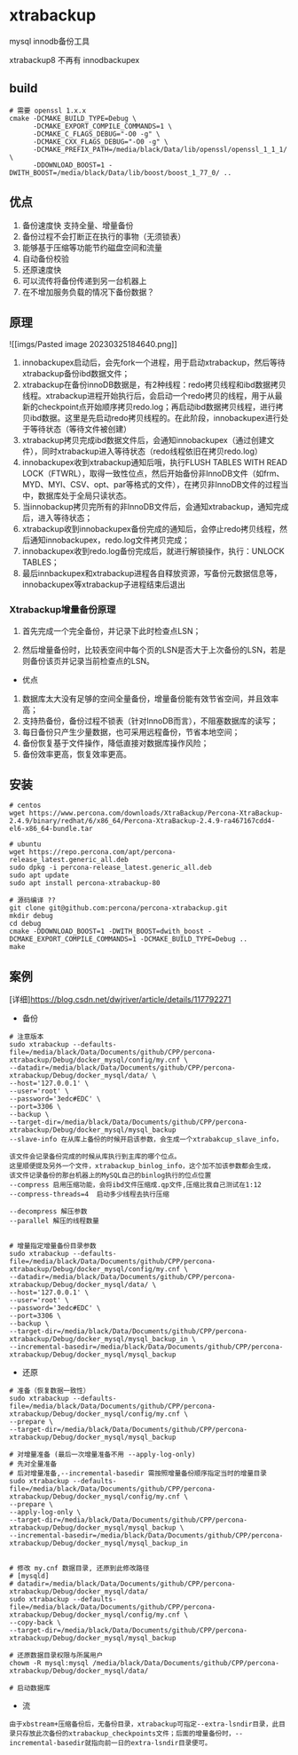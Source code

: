 # xtrabackup
mysql innodb备份工具

xtrabackup8 不再有 innodbackupex

## build 
```shell
# 需要 openssl 1.x.x
cmake -DCMAKE_BUILD_TYPE=Debug \
      -DCMAKE_EXPORT_COMPILE_COMMANDS=1 \
      -DCMAKE_C_FLAGS_DEBUG="-O0 -g" \
      -DCMAKE_CXX_FLAGS_DEBUG="-O0 -g" \
      -DCMAKE_PREFIX_PATH=/media/black/Data/lib/openssl/openssl_1_1_1/ \
      -DDOWNLOAD_BOOST=1 -DWITH_BOOST=/media/black/Data/lib/boost/boost_1_77_0/ ..
```

## 优点
1. 备份速度快
支持全量、增量备份
2. 备份过程不会打断正在执行的事物（无须锁表）
3. 能够基于压缩等功能节约磁盘空间和流量
4. 自动备份校验
5. 还原速度快
6. 可以流传将备份传递到另一台机器上
7. 在不增加服务负载的情况下备份数据？

## 原理
![[imgs/Pasted image 20230325184640.png]]

1. innobackupex启动后，会先fork一个进程，用于启动xtrabackup，然后等待xtrabackup备份ibd数据文件；
2. xtrabackup在备份innoDB数据是，有2种线程：redo拷贝线程和ibd数据拷贝线程。xtrabackup进程开始执行后，会启动一个redo拷贝的线程，用于从最新的checkpoint点开始顺序拷贝redo.log；再启动ibd数据拷贝线程，进行拷贝ibd数据。这里是先启动redo拷贝线程的。在此阶段，innobackupex进行处于等待状态（等待文件被创建）
4. xtrabackup拷贝完成ibd数据文件后，会通知innobackupex（通过创建文件），同时xtrabackup进入等待状态（redo线程依旧在拷贝redo.log）
5. innobackupex收到xtrabackup通知后哦，执行FLUSH TABLES WITH READ LOCK（FTWRL），取得一致性位点，然后开始备份非InnoDB文件（如frm、MYD、MYI、CSV、opt、par等格式的文件），在拷贝非InnoDB文件的过程当中，数据库处于全局只读状态。
6. 当innobackup拷贝完所有的非InnoDB文件后，会通知xtrabackup，通知完成后，进入等待状态；
7. xtrabackup收到innobackupex备份完成的通知后，会停止redo拷贝线程，然后通知innobackupex，redo.log文件拷贝完成；
8. innobackupex收到redo.log备份完成后，就进行解锁操作，执行：UNLOCK TABLES；
9. 最后innbackupex和xtrabackup进程各自释放资源，写备份元数据信息等，innobackupex等xtrabackup子进程结束后退出

### Xtrabackup增量备份原理
1. 首先完成一个完全备份，并记录下此时检查点LSN；

2. 然后增量备份时，比较表空间中每个页的LSN是否大于上次备份的LSN，若是则备份该页并记录当前检查点的LSN。

- 优点
1. 数据库太大没有足够的空间全量备份，增量备份能有效节省空间，并且效率高；
2. 支持热备份，备份过程不锁表（针对InnoDB而言），不阻塞数据库的读写；
3. 每日备份只产生少量数据，也可采用远程备份，节省本地空间；
4. 备份恢复基于文件操作，降低直接对数据库操作风险；
5. 备份效率更高，恢复效率更高。

## 安装
```
# centos
wget https://www.percona.com/downloads/XtraBackup/Percona-XtraBackup-2.4.9/binary/redhat/6/x86_64/Percona-XtraBackup-2.4.9-ra467167cdd4-el6-x86_64-bundle.tar

# ubuntu 
wget https://repo.percona.com/apt/percona-release_latest.generic_all.deb
sudo dpkg -i percona-release_latest.generic_all.deb
sudo apt update
sudo apt install percona-xtrabackup-80

# 源码编译 ??
git clone git@github.com:percona/percona-xtrabackup.git
mkdir debug
cd debug
cmake -DDOWNLOAD_BOOST=1 -DWITH_BOOST=dwith_boost -DCMAKE_EXPORT_COMPILE_COMMANDS=1 -DCMAKE_BUILD_TYPE=Debug ..
make
```

## 案例
[详细]https://blog.csdn.net/dwjriver/article/details/117792271
- 备份
```shell
# 注意版本
sudo xtrabackup --defaults-file=/media/black/Data/Documents/github/CPP/percona-xtrabackup/Debug/docker_mysql/config/my.cnf \
--datadir=/media/black/Data/Documents/github/CPP/percona-xtrabackup/Debug/docker_mysql/data/ \
--host='127.0.0.1' \
--user='root' \
--password='3edc#EDC' \
--port=3306 \
--backup \
--target-dir=/media/black/Data/Documents/github/CPP/percona-xtrabackup/Debug/docker_mysql/mysql_backup
--slave-info 在从库上备份的时候开启该参数，会生成一个xtrabakcup_slave_info，

该文件会记录备份完成的时候从库执行到主库的哪个位点。
这里顺便提及另外一个文件，xtrabackup_binlog_info，这个加不加该参数都会生成，
该文件记录备份的那台机器上的MySQL自己的binlog执行的位点位置
--compress 启用压缩功能，会将ibd文件压缩成.qp文件,压缩比我自己测试在1:12
--compress-threads=4  启动多少线程去执行压缩

--decompress 解压参数
--parallel 解压的线程数量


# 增量指定增量备份目录参数
sudo xtrabackup --defaults-file=/media/black/Data/Documents/github/CPP/percona-xtrabackup/Debug/docker_mysql/config/my.cnf \
--datadir=/media/black/Data/Documents/github/CPP/percona-xtrabackup/Debug/docker_mysql/data/ \
--host='127.0.0.1' \
--user='root' \
--password='3edc#EDC' \
--port=3306 \
--backup \
--target-dir=/media/black/Data/Documents/github/CPP/percona-xtrabackup/Debug/docker_mysql/mysql_backup_in \
--incremental-basedir=/media/black/Data/Documents/github/CPP/percona-xtrabackup/Debug/docker_mysql/mysql_backup
```

- 还原
```shell
# 准备（恢复数据一致性）
sudo xtrabackup --defaults-file=/media/black/Data/Documents/github/CPP/percona-xtrabackup/Debug/docker_mysql/config/my.cnf \
--prepare \
--target-dir=/media/black/Data/Documents/github/CPP/percona-xtrabackup/Debug/docker_mysql/mysql_backup

# 对增量准备 (最后一次增量准备不用 --apply-log-only)
# 先对全量准备
# 后对增量准备,--incremental-basedir 需按照增量备份顺序指定当时的增量目录 
sudo xtrabackup --defaults-file=/media/black/Data/Documents/github/CPP/percona-xtrabackup/Debug/docker_mysql/config/my.cnf \
--prepare \
--apply-log-only \
--target-dir=/media/black/Data/Documents/github/CPP/percona-xtrabackup/Debug/docker_mysql/mysql_backup \
--incremental-basedir=/media/black/Data/Documents/github/CPP/percona-xtrabackup/Debug/docker_mysql/mysql_backup_in


# 修改 my.cnf 数据目录, 还原到此修改路径
# [mysqld]
# datadir=/media/black/Data/Documents/github/CPP/percona-xtrabackup/Debug/docker_mysql/data/
sudo xtrabackup --defaults-file=/media/black/Data/Documents/github/CPP/percona-xtrabackup/Debug/docker_mysql/config/my.cnf \
--copy-back \
--target-dir=/media/black/Data/Documents/github/CPP/percona-xtrabackup/Debug/docker_mysql/mysql_backup

# 还原数据目录权限与所属用户
chowm -R mysql:mysql /media/black/Data/Documents/github/CPP/percona-xtrabackup/Debug/docker_mysql/data/

# 启动数据库
```

- 流
```shell
由于xbstream+压缩备份后，无备份目录，xtrabackup可指定--extra-lsndir目录，此目录只存放此次备份的xtrabackup_checkpoints文件；后面的增量备份时，--incremental-basedir就指向前一日的extra-lsndir目录便可。
```
